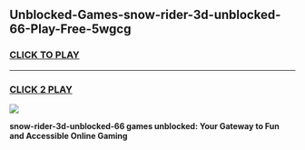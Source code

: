 
## Unblocked-Games-snow-rider-3d-unblocked-66-Play-Free-5wgcg
<h3>
<a href="https://premium76.site?title=snow-rider-3d-unblocked-66&ref=18A1">CLICK TO PLAY</a></h3>
<hr>

<h3>
<a href="https://premium76.site?title=snow-rider-3d-unblocked-66&ref=18A1">CLICK 2 PLAY</a>
  
</h3>

<a href="https://premium76.site?title=snow-rider-3d-unblocked-66&ref=18A1"><img src="https://clearcache.store/games.png"></a>


**snow-rider-3d-unblocked-66 games unblocked: Your Gateway to Fun and Accessible Online Gaming**
